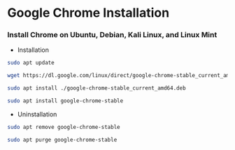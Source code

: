 # Google Chrome Installation

### Install Chrome on Ubuntu, Debian, Kali Linux, and Linux Mint

- Installation
```bash
sudo apt update
```
```bash
wget https://dl.google.com/linux/direct/google-chrome-stable_current_amd64.deb
```
```bash
sudo apt install ./google-chrome-stable_current_amd64.deb
```
```bash
sudo apt install google-chrome-stable
```

- Uninstallation
```bash
sudo apt remove google-chrome-stable
```
```bash
sudo apt purge google-chrome-stable
```
